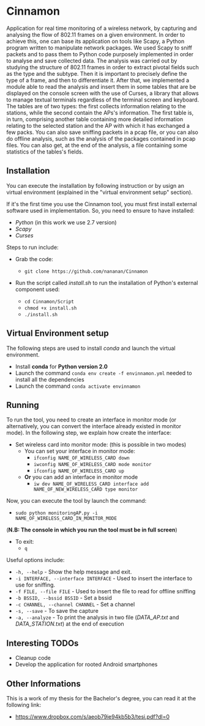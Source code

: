 # Cinnamon
Application for real time monitoring of a wireless network, by capturing and analysing the flow of 802.11 frames on a given environment. In order to achieve this, one can base its application on tools like Scapy, a Python program written to manipulate network packages. We used Scapy to sniff packets and to pass them to Python code purposely implemented in order to analyse and save collected data. The analysis was carried out by studying the structure of 802.11 frames in order to extract pivotal fields such as the type and the subtype. Then it is important to precisely define the type of a frame, and then to differentiate it. After that, we implemented a module able to read the analysis and insert them in some tables that are be displayed on the console screen with the use of Curses, a library that allows to manage textual terminals regardless of the terminal screen and keyboard. The tables are of two types: the first collects information relating to the stations, while the second contain the APs's information. The first table is, in turn, comprising another table containing more detailed information relating to the selected station and the AP with which it has exchanged a few packs. You can also save sniffing packets in a pcap file, or you can also do offline analysis, such as the analysis of the packages contained in pcap files.  You can also get, at the end of the analysis, a file containing some statistics of the tables's fields.

## Installation

You can execute the installation by following instruction or by usign an virtual environment (explained in the "virtual environment setup" section).

If it's the first time you use the Cinnamon tool, you must first install external software used in implementation. So, you need to ensure to have installed:
  - _Python_ (in this work we use 2.7 version)
  - _Scapy_
  - _Curses_
  
Steps to run include:
  - Grab the code:
    - `git clone https://github.com/nananan/Cinnamon`
    
  - Run the script called _install.sh_ to run the installation of Python's external component used:
    - `cd Cinnamon/Script`
    - `chmod +x install.sh`
    - `./install.sh`
    
 ## Virtual Environment setup
 The following steps are used to install *conda* and launch the virtual environment.
 - Install **conda** for **Python version 2.0**
 - Launch the command `conda env create -f envinnamon.yml` needed to install all the dependencies
 - Launch the command `conda activate envinnamon`
 

 ## Running
To run the tool, you need to create an interface in monitor mode (or alternatively, you can convert the interface already existed in monitor mode).
In the following step, we explain how create the interface:
  - Set wireless card into monitor mode: (this is possible in two modes)
    - You can set your interface in monitor mode:
      - `ifconfig NAME_OF_WIRELESS_CARD down`
      - `iwconfig NAME_OF_WIRELESS_CARD mode monitor`
      - `ifconfig NAME_OF_WIRELESS_CARD up`
    - **Or** you can add an interface in monitor mode
      - `iw dev NAME_OF_WIRELESS_CARD interface add NAME_OF_NEW_WIRELESS_CARD type monitor`
    
  Now, you can execute the tool by launch the command:
  - `sudo python monitoringAP.py -i NAME_OF_WIRELESS_CARD_IN_MONITOR_MODE`
  
  (**N.B: The console in which you run the tool must be in full screen**)
  
  - To exit:
    - `q`
    
Useful options include:
  - `-h, --help` - Show the help message and exit.
  - `-i INTERFACE, --interface INTERFACE` - Used to insert the interface to use for sniffing.
  - `-f FILE, --file FILE` - Used to insert the file to read for offline sniffing
  - `-b BSSID, --bssid BSSID` - Set a bssid
  - `-c CHANNEL, --channel CHANNEL` - Set a channel
  - `-s, --save` - To save the capture
  - `-a, --analyze` - To print the analysis in two file (_DATA_AP.txt_ and _DATA_STATION.txt_) at the end of execution
   
   
## Interesting TODOs
- Cleanup code
- Develop the application for rooted Android smartphones

## Other Informations
This is a work of my thesis for the Bachelor's degree, you can read it at the following link:
- https://www.dropbox.com/s/aeob79ie94kb5b3/tesi.pdf?dl=0
